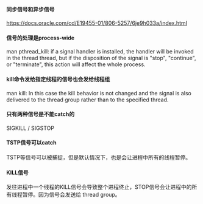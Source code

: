 #### 同步信号和异步信号
https://docs.oracle.com/cd/E19455-01/806-5257/6je9h033a/index.html

#### 信号的处理是process-wide
man pthread_kill: if a signal handler is installed, the handler will be invoked in the thread thread, but if the disposition of the signal is "stop", "continue", or "terminate", this action will affect the whole process.

#### kill命令发给指定线程的信号也会发给线程组
man kill: In this case the kill behavior is not changed and the signal is also delivered to the thread group rather than to the specified thread.

#### 只有两种信号是不能catch的
SIGKILL / SIGSTOP

#### TSTP信号可以catch
TSTP等信号可以被捕捉，但是默认情况下，也是会让进程中所有的线程暂停。

#### KILL信号
发往进程中一个线程的KILL信号会导致整个进程终止，STOP信号会让进程中的所有线程暂停。因为信号会发送给 thread group。
